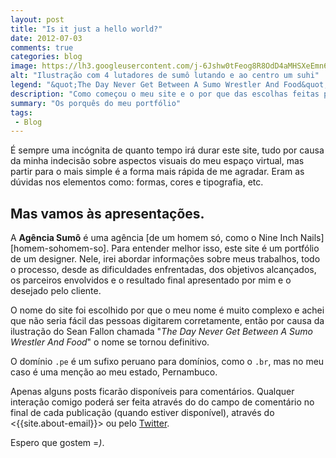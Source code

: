 ```yaml
---
layout: post
title: "Is it just a hello world?"
date: 2012-07-03
comments: true
categories: blog
image: https://lh3.googleusercontent.com/j-6Jshw0tFeog8R8OdD4aMHSXeEmn6Tn71GFmKTTymXzimKjR1HQz88dkk9ZIpDtZqta2wM8Glc6CICqeHvBhWC35iVBtdlXCTo-oprzMorPQ55NvExpjypEe4k-r8P5xVvdAZ5t9ZcwdkbOcov3OrgXsuQOKxOsuXBmUPS8E22e15ZAbcPh_svXrb3NjohsOXc_VwQ9l24cKwG8tfK_oHmtCjBwTrOrQ-a-Mu8DCzudwN0VMX_5fj9PtpS_or6ozO7YUcGcbjgCIVSGp2rgCzOP9gL7XlQJmkU13UWm-4RpDpshPzjTO8bbXifRV7Trh5vmu8PHM20_SoZfD3d-fmOeoaNKsT_11OD9TIcuLfqyKtJowzq2pi0PSJ25v4n58aE6bBlSYusvaFBF5RWuKbXisf1oyO8cEKxts80J5lxnZ9YJwZpBlVo-5-JSI-nngDKmfQ4FytGNeEy2k3-ask1S84W7BZ8rnbqVDvJh74Lifa9z9dbpty3FgY2wn7um6oIQflI9qY1StGs-utkmI6YkroCe8ZHYURHNoO1VoEQ--S3nerV52ktXTQuzsWMI0Tuz2RXifDh_YUyvqKB6_8fVvFc3TPCAhK2M6v6LVENgSYF-QrhNdvhbKjTrpmJ5VeIS7N-8PyQOjeRV5fUj14DCW0rSJbRC9ME=w650-h384-no
alt: "Ilustração com 4 lutadores de sumô lutando e ao centro um suhi"
legend: "&quot;The Day Never Get Between A Sumo Wrestler And Food&quot; (Ilustração&colon; Sean Fallon)"
description: "Como começou o meu site e o por que das escolhas feitas para construção dele"
summary: "Os porquês do meu portfólio"
tags: 
 - Blog
---
```


É sempre uma incógnita de quanto tempo irá durar este site, tudo por causa da minha indecisão sobre aspectos visuais do meu espaço virtual, mas partir para o mais simple é a forma mais rápida de me agradar. Eram as dúvidas nos elementos como: formas, cores e tipografia, etc.

## Mas vamos às apresentações.

A **Agência Sumô** é uma agência [de um homem só, como o Nine Inch Nails][homem-sohomem-so]. Para entender melhor isso, este site é um portfólio de um designer. Nele, irei abordar informações sobre meus trabalhos, todo o processo, desde as dificuldades enfrentadas, dos objetivos alcançados, os parceiros envolvidos e o resultado final apresentado por mim e o desejado pelo cliente.

O nome do site foi escolhido por que o meu nome é muito complexo e achei que não seria fácil das pessoas digitarem corretamente, então por causa da ilustração do Sean Fallon chamada "<em>The Day Never Get Between A Sumo Wrestler And Food</em>" o nome se tornou definitivo.

O domínio ``.pe`` é um sufixo peruano para domínios, como o ``.br``, mas no meu caso é uma menção ao meu estado, Pernambuco.

Apenas alguns posts ficarão disponíveis para comentários. Qualquer interação comigo poderá ser feita através do do campo de comentário no final de cada publicação (quando estiver disponível), através do <{{site.about-email}}> ou pelo [Twitter](http://twitter.com/wagnerbeethoven).

Espero que gostem =*)*.

[homem-so]: https://bitbucket.org/wagnerbeethoven/2012-07-03-is-it-just-a-hello-world/raw/5578a39b1907e7a4542a1e25c5af4e32e0f69488/homem-so.jpg
